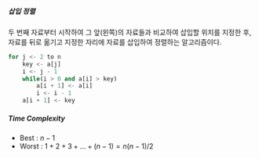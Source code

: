 ##### 삽입 정렬
두 번째 자료부터 시작하여 그 앞(왼쪽)의 자료들과 비교하여 삽입할 위치를 지정한 후, 자료를 뒤로 옮기고 지정한 자리에 자료를 삽입하여 정렬하는 알고리즘이다.

```Python
for j <- 2 to n
	key <- a[j]
	i <- j - 1
	while(i > 0 and a[i] > key)
		a[i + 1] <- a[i]
		i <- i - 1
	a[i + 1] <- key
```

##### Time Complexity
* Best : $n - 1$
* Worst : $1 + 2 + 3 + ... + (n - 1) = n(n-1)/2$
